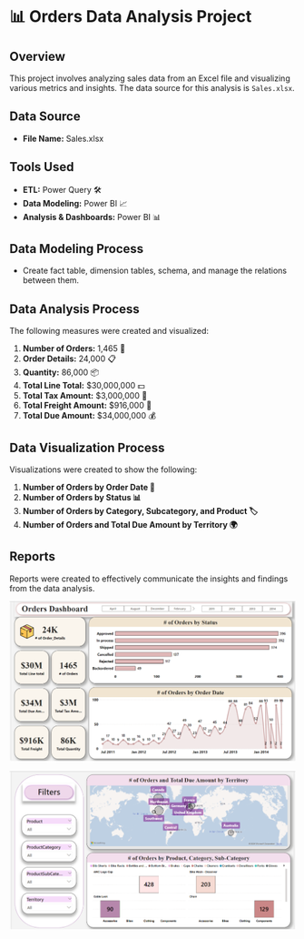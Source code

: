 # 📊 Orders Data Analysis Project

## Overview
This project involves analyzing sales data from an Excel file and visualizing various metrics and insights. The data source for this analysis is `Sales.xlsx`.

## Data Source
- **File Name:** Sales.xlsx

## Tools Used
- **ETL:** Power Query 🛠️
- **Data Modeling:** Power BI 📈
- **Analysis & Dashboards:** Power BI 📊

## Data Modeling Process
- Create fact table, dimension tables, schema, and manage the relations between them.

## Data Analysis Process
The following measures were created and visualized:

1. **Number of Orders:** 1,465 🛒
2. **Order Details:** 24,000 📋
3. **Quantity:** 86,000 📦
4. **Total Line Total:** $30,000,000 💵
5. **Total Tax Amount:** $3,000,000 💸
6. **Total Freight Amount:** $916,000 🚚
7. **Total Due Amount:** $34,000,000 💰

## Data Visualization Process
Visualizations were created to show the following:

1. **Number of Orders by Order Date 📅**
2. **Number of Orders by Status 📊**
3. **Number of Orders by Category, Subcategory, and Product 🏷️**
4. **Number of Orders and Total Due Amount by Territory 🌍**

## Reports
Reports were created to effectively communicate the insights and findings from the data analysis.

![Report 1](https://github.com/Raghad-El-Ghobashy/Orders-Data-Analysis-Power-BI/blob/main/Report%201.PNG)

![Report 2](https://github.com/Raghad-El-Ghobashy/Orders-Data-Analysis-Power-BI/blob/main/Report%202.PNG)
